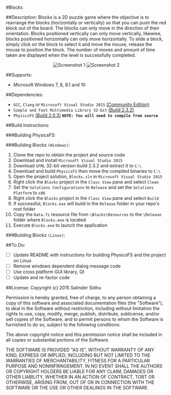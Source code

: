 #Blocks

##Description:
Blocks is a 2D puzzle game where the objective is to rearrange the blocks (horizontally or vertically) so that you can push the red block out of the board. The blocks can only move in the direction of their orientation. Blocks positioned vertically can only move vertically, likewise, blocks positioned horizontally can only move horizontally. To slide a block, simply click on the block to select it and move the mouse, release the mouse to position the block. The number of moves and amount of time taken are displayed when the level is successfully completed.

<p align="center">
	<img src="http://i1379.photobucket.com/albums/ah129/SalinderSid/screenshot1_zpsoxlag9ny.png" alt="Screenshot 1"/>
	<img src="http://i1379.photobucket.com/albums/ah129/SalinderSid/screenshot2_zpsldqo5nu1.png" alt="Screenshot 2"/>
</p>

##Supports:
- Microsoft Windows 7, 8, 8.1 and 10

##Dependencies:
- `GCC`, `Clang` or `Microsoft Visual Studio 2015` [(Community Edition)](https://www.visualstudio.com/en-us/downloads/download-visual-studio-vs.aspx)
- `Simple and Fast Multimedia Library 32-bit` [(Build 2.3.2)](http://www.sfml-dev.org/download.php)
- `PhysicsFS` [(Build 2.0.3)](https://icculus.org/physfs/) **`NOTE: You will need to compile from source`**

##Build Instructions:

###Building PhysicsFS:

###Building Blocks `(Windows)`:
1. Clone the repo to obtain the project and source code
2. Download and install `Microsoft Visual Studio 2015`
3. Download `SFML` 32-bit version build 2.3.2 and extract it to `C:\`
4. Download and build `PhysicsFS` then move the compiled binaries to `C:\`
5. Open the project solution, `Blocks.sln` in `Microsoft Visual Studio 2015`
6. Right click the `Blocks` project in the `Class View` pane and select `Clean`
7. Set the `Solutions Configurations` to `Release` and set the `Solutions Platform` to `x86`
8. Right click the `Blocks` project in the `Class View` pane and select `Build`
9. If successful, `Blocks.exe` will build in the `Release` folder in your repo's root folder
10. Copy the `Data.7z` resource file from `\Blocks\Resources` to the `\Release` folder where `Blocks.exe` is located
11. Execute `Blocks.exe` to launch the application

###Building Blocks `(Linux)`:

##To Do:
- [ ] Update README with instructions for building PhysicsFS and the project on Linux
- [ ] Remove windows dependent dialog message code
- [ ] Use cross platform GUI library, Qt
- [ ] Update and re-factor code

##License:
Copyright (c) 2015 Salinder Sidhu

Permission is hereby granted, free of charge, to any person obtaining a copy of this software and associated documentation files (the "Software"), to deal in the Software without restriction, including without limitation the rights to use, copy, modify, merge, publish, distribute, sublicense, and/or sell copies of the Software, and to permit persons to whom the Software is furnished to do so, subject to the following conditions:

The above copyright notice and this permission notice shall be included in all copies or substantial portions of the Software.

THE SOFTWARE IS PROVIDED "AS IS", WITHOUT WARRANTY OF ANY KIND, EXPRESS OR IMPLIED, INCLUDING BUT NOT LIMITED TO THE WARRANTIES OF MERCHANTABILITY, FITNESS FOR A PARTICULAR PURPOSE AND NONINFRINGEMENT. IN NO EVENT SHALL THE AUTHORS OR COPYRIGHT HOLDERS BE LIABLE FOR ANY CLAIM, DAMAGES OR OTHER LIABILITY, WHETHER IN AN ACTION OF CONTRACT, TORT OR OTHERWISE, ARISING FROM, OUT OF OR IN CONNECTION WITH THE SOFTWARE OR THE USE OR OTHER DEALINGS IN THE SOFTWARE.
